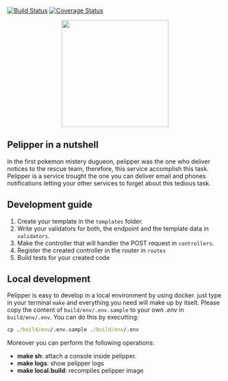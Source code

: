 [![Build Status](https://travis-ci.com/Antartical/pelipper.svg?branch=master)](https://travis-ci.com/Antartical/pelipper)
[![Coverage Status](https://coveralls.io/repos/github/Antartical/pelipper/badge.svg?branch=alvarogf97/add_ci)](https://coveralls.io/github/Antartical/pelipper?branch=alvarogf97/add_ci)

<p align="center">
  <img width="250" height="250" src="https://i.imgur.com/JTRP3z8.jpg">
</p>

## Pelipper in a nutshell

In the first pokemon mistery dugueon, pelipper was the one who deliver notices to the
rescue team, therefore, this service accomplish this task. Pelipper is a service trought the
one you can deliver email and phones notifications letting your other services to forget
about this tedious task.


## Development guide

1. Create your template in the `templates` folder.
2. Write your validators for both, the endpoint and the template data in `validators`.
3. Make the controller that will handler the POST request in `controllers`.
4. Register the created controller in the router in `routes`
5. Build tests for your created code

## Local development

Pelipper is easy to develop in a local environment by using docker. just type in your terminal `make`
and everything you need will make up by itselt. Please copy the content of `build/env/.env.sample` to
your own *.env* in `build/env/.env`. You can do this by executting:
```cmd
cp ./build/env/.env.sample ./build/env/.env
```

Moreover you can perform the following operations:
 - **make sh**: attach a console inside pelipper.
 - **make logs**: show pelipper logs
 - **make local.build**: recompiles pelipper image
